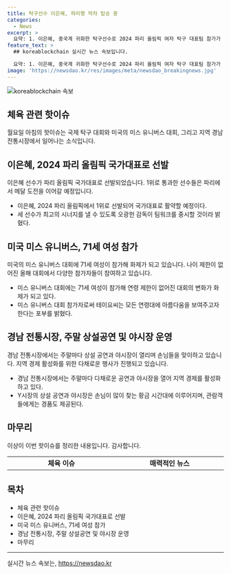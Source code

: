 ```yaml
---
title: 탁구선수 이은혜, 파리행 막차 탑승 중
categories:
  - News
excerpt: >
  요약: 1. 이은혜, 중국계 귀화한 탁구선수로 2024 파리 올림픽 여자 탁구 대표팀 참가가 확정됐다. 2. 71세 마리사 테이요는 미스 유니버스 USA에 참가, 최고령 참가자로 눈길을 끌고 있다. 3. 경남도는 8개 전통시장에서 주말마다 상설 공연과 야시장을 운영해 관람객들을 유치한다.
feature_text: >
  ## koreablockchain 실시간 뉴스 속보입니다.

  요약: 1. 이은혜, 중국계 귀화한 탁구선수로 2024 파리 올림픽 여자 탁구 대표팀 참가가 확정됐다. 2. 71세 마리사 테이요는 미스 유니버스 USA에 참가, 최고령 참가자로 눈길을 끌고 있다. 3. 경남도는 8개 전통시장에서 주말마다 상설 공연과 야시장을 운영해 관람객들을 유치한다.
image: 'https://newsdao.kr/res/images/meta/newsdao_breakingnews.jpg'
---
```


<p><img src="https://newsdao.kr/res/images/meta/newsdao_breakingnews.jpg" alt="koreablockchain 속보" /></p>

<h2 data-ke-size="size26">체육 관련 핫이슈</h2>

<p data-ke-size="size16">월요일 아침의 핫이슈는 국제 탁구 대회와 미국의 미스 유니버스 대회, 그리고 지역 경남 전통시장에서 일어나는 소식입니다.</p>

<h2 data-ke-size="size24">이은혜, 2024 파리 올림픽 국가대표로 선발</h2>

<p data-ke-size="size16">이은혜 선수가 파리 올림픽 국가대표로 선발되었습니다. 1위로 통과한 선수들은 파리에서 메달 도전을 이어갈 예정입니다.</p>

<ul>
  <li>이은혜, 2024 파리 올림픽에서 1위로 선발되어 국가대표로 활약할 예정이다.</li>
  <li>세 선수가 최고의 시너지를 낼 수 있도록 오광헌 감독이 팀워크를 중시할 것이라 밝혔다.</li>
</ul>

<h2 data-ke-size="size24">미국 미스 유니버스, 71세 여성 참가</h2>

<p data-ke-size="size16">미국의 미스 유니버스 대회에 71세 여성이 참가해 화제가 되고 있습니다. 나이 제한이 없어진 올해 대회에서 다양한 참가자들이 참여하고 있습니다.</p>

<ul>
  <li>미스 유니버스 대회에는 71세 여성이 참가해 연령 제한이 없어진 대회의 변화가 화제가 되고 있다.</li>
  <li>미스 유니버스 대회 참가자로써 테이요씨는 모든 연령대에 아름다움을 보여주고자 한다는 포부를 밝혔다.</li>
</ul>

<h2 data-ke-size="size24">경남 전통시장, 주말 상설공연 및 야시장 운영</h2>

<p data-ke-size="size16">경남 전통시장에서는 주말마다 상설 공연과 야시장이 열리며 손님들을 맞이하고 있습니다. 지역 경제 활성화를 위한 다채로운 행사가 진행되고 있습니다.</p>

<ul>
  <li>경남 전통시장에서는 주말마다 다채로운 공연과 야시장을 열어 지역 경제를 활성화하고 있다.</li>
  <li>Y시장의 상설 공연과 야시장은 손님이 많이 찾는 황금 시간대에 이루어지며, 관람객들에게는 경품도 제공된다.</li>
</ul>

<h2 data-ke-size="size24">마무리</h2>

<p data-ke-size="size16">이상이 이번 핫이슈를 정리한 내용입니다. 감사합니다.</p>

<table>
  <colgroup>
    <col style="width: 289px;">
    <col style="width: 289px;">
  </colgroup>
  <tr>
    <td style="text-align: center; height: 17px;"><b>체육 이슈</b></td>
    <td style="text-align: center; height: 17px;"><b>매력적인 뉴스</b></td>
  </tr>
</table>

<h2 data-ke-size="size26">목차</h2>

<ul>
  <li>체육 관련 핫이슈</li>
  <li>이은혜, 2024 파리 올림픽 국가대표로 선발</li>
  <li>미국 미스 유니버스, 71세 여성 참가</li>
  <li>경남 전통시장, 주말 상설공연 및 야시장 운영</li>
  <li>마무리</li>
</ul>

<hr/>
실시간 뉴스 속보는, <a href="https://newsdao.kr" rel="dofollow">https://newsdao.kr</a>


